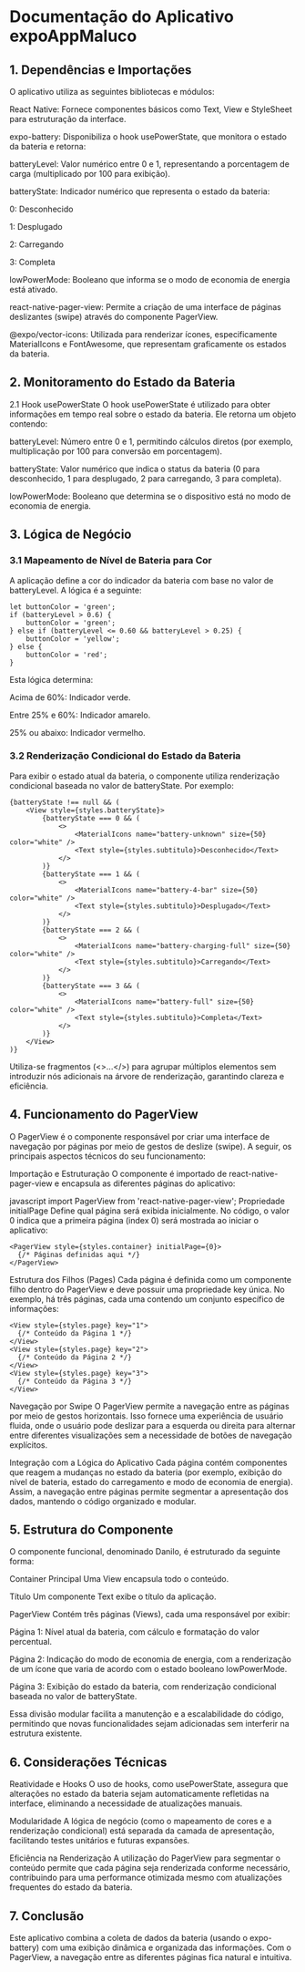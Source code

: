 # Documentação do Aplicativo expoAppMaluco
## 1. Dependências e Importações 
O aplicativo utiliza as seguintes bibliotecas e módulos:

React Native: Fornece componentes básicos como Text, View e StyleSheet para estruturação da interface.

expo-battery: Disponibiliza o hook usePowerState, que monitora o estado da bateria e retorna:

batteryLevel: Valor numérico entre 0 e 1, representando a porcentagem de carga (multiplicado por 100 para exibição).

batteryState: Indicador numérico que representa o estado da bateria:

0: Desconhecido

1: Desplugado

2: Carregando

3: Completa

lowPowerMode: Booleano que informa se o modo de economia de energia está ativado.

react-native-pager-view: Permite a criação de uma interface de páginas deslizantes (swipe) através do componente PagerView.

@expo/vector-icons: Utilizada para renderizar ícones, especificamente MaterialIcons e FontAwesome, que representam graficamente os estados da bateria.

## 2. Monitoramento do Estado da Bateria 
2.1 Hook usePowerState
O hook usePowerState é utilizado para obter informações em tempo real sobre o estado da bateria. Ele retorna um objeto contendo:

batteryLevel: Número entre 0 e 1, permitindo cálculos diretos (por exemplo, multiplicação por 100 para conversão em porcentagem).

batteryState: Valor numérico que indica o status da bateria (0 para desconhecido, 1 para desplugado, 2 para carregando, 3 para completa).

lowPowerMode: Booleano que determina se o dispositivo está no modo de economia de energia.

## 3. Lógica de Negócio 
### 3.1 Mapeamento de Nível de Bateria para Cor 
A aplicação define a cor do indicador da bateria com base no valor de batteryLevel. A lógica é a seguinte:

```tsx
let buttonColor = 'green';
if (batteryLevel > 0.6) {
    buttonColor = 'green';
} else if (batteryLevel <= 0.60 && batteryLevel > 0.25) {
    buttonColor = 'yellow';
} else {
    buttonColor = 'red';
}
```

Esta lógica determina:

Acima de 60%: Indicador verde.

Entre 25% e 60%: Indicador amarelo.

25% ou abaixo: Indicador vermelho.

### 3.2 Renderização Condicional do Estado da Bateria 
Para exibir o estado atual da bateria, o componente utiliza renderização condicional baseada no valor de batteryState. Por exemplo:

```tsx
{batteryState !== null && (
    <View style={styles.batteryState}>
        {batteryState === 0 && (
            <>
                <MaterialIcons name="battery-unknown" size={50} color="white" />
                <Text style={styles.subtitulo}>Desconhecido</Text>
            </>
        )}
        {batteryState === 1 && (
            <>
                <MaterialIcons name="battery-4-bar" size={50} color="white" />
                <Text style={styles.subtitulo}>Desplugado</Text>
            </>
        )}
        {batteryState === 2 && (
            <>
                <MaterialIcons name="battery-charging-full" size={50} color="white" />
                <Text style={styles.subtitulo}>Carregando</Text>
            </>
        )}
        {batteryState === 3 && (
            <>
                <MaterialIcons name="battery-full" size={50} color="white" />
                <Text style={styles.subtitulo}>Completa</Text>
            </>
        )}
    </View>
)}
```

Utiliza-se fragmentos (<>...</>) para agrupar múltiplos elementos sem introduzir nós adicionais na árvore de renderização, garantindo clareza e eficiência.

## 4. Funcionamento do PagerView 
O PagerView é o componente responsável por criar uma interface de navegação por páginas por meio de gestos de deslize (swipe). A seguir, os principais aspectos técnicos do seu funcionamento:

Importação e Estruturação
O componente é importado de react-native-pager-view e encapsula as diferentes páginas do aplicativo:

javascript
import PagerView from 'react-native-pager-view';
Propriedade initialPage
Define qual página será exibida inicialmente. No código, o valor 0 indica que a primeira página (index 0) será mostrada ao iniciar o aplicativo:

```tsx
<PagerView style={styles.container} initialPage={0}>
  {/* Páginas definidas aqui */}
</PagerView>
```
Estrutura dos Filhos (Pages)
Cada página é definida como um componente filho dentro do PagerView e deve possuir uma propriedade key única. No exemplo, há três páginas, cada uma contendo um conjunto específico de informações:

```tsx
<View style={styles.page} key="1">
  {/* Conteúdo da Página 1 */}
</View>
<View style={styles.page} key="2">
  {/* Conteúdo da Página 2 */}
</View>
<View style={styles.page} key="3">
  {/* Conteúdo da Página 3 */}
</View>
```

Navegação por Swipe
O PagerView permite a navegação entre as páginas por meio de gestos horizontais. Isso fornece uma experiência de usuário fluida, onde o usuário pode deslizar para a esquerda ou direita para alternar entre diferentes visualizações sem a necessidade de botões de navegação explícitos.

Integração com a Lógica do Aplicativo
Cada página contém componentes que reagem a mudanças no estado da bateria (por exemplo, exibição do nível de bateria, estado do carregamento e modo de economia de energia). Assim, a navegação entre páginas permite segmentar a apresentação dos dados, mantendo o código organizado e modular.

## 5. Estrutura do Componente 
O componente funcional, denominado Danilo, é estruturado da seguinte forma:

Container Principal
Uma View encapsula todo o conteúdo.

Título
Um componente Text exibe o título da aplicação.

PagerView
Contém três páginas (Views), cada uma responsável por exibir:

Página 1: Nível atual da bateria, com cálculo e formatação do valor percentual.

Página 2: Indicação do modo de economia de energia, com a renderização de um ícone que varia de acordo com o estado booleano lowPowerMode.

Página 3: Exibição do estado da bateria, com renderização condicional baseada no valor de batteryState.

Essa divisão modular facilita a manutenção e a escalabilidade do código, permitindo que novas funcionalidades sejam adicionadas sem interferir na estrutura existente.

## 6. Considerações Técnicas 
Reatividade e Hooks
O uso de hooks, como usePowerState, assegura que alterações no estado da bateria sejam automaticamente refletidas na interface, eliminando a necessidade de atualizações manuais.

Modularidade
A lógica de negócio (como o mapeamento de cores e a renderização condicional) está separada da camada de apresentação, facilitando testes unitários e futuras expansões.

Eficiência na Renderização
A utilização do PagerView para segmentar o conteúdo permite que cada página seja renderizada conforme necessário, contribuindo para uma performance otimizada mesmo com atualizações frequentes do estado da bateria.

## 7. Conclusão 
Este aplicativo combina a coleta de dados da bateria (usando o expo-battery) com uma exibição dinâmica e organizada das informações. Com o PagerView, a navegação entre as diferentes páginas fica natural e intuitiva. 
